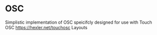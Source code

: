 # OSC
Simplistic implementation of OSC speicifcly designed for use with Touch OSC https://hexler.net/touchosc Layouts
